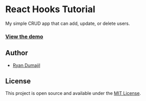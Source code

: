 # React Hooks Tutorial

My simple CRUD app that can add, update, or delete users.

### [View the demo](https://taniarascia.github.io/react-hooks/)

## Author

- [Ryan Dumajil](https://github.com/ryandeveloper)

## License

This project is open source and available under the [MIT License](LICENSE).